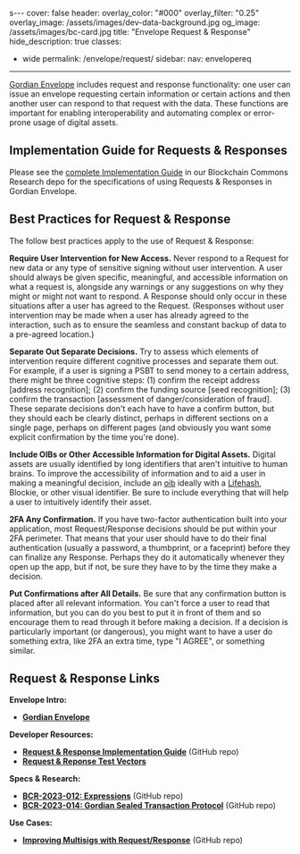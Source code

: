 s---
cover: false
header:
  overlay_color: "#000"
  overlay_filter: "0.25"
  overlay_image: /assets/images/dev-data-background.jpg
  og_image: /assets/images/bc-card.jpg
title: "Envelope Request & Response"
hide_description: true
classes:
  - wide
permalink: /envelope/request/
sidebar:
  nav: envelopereq
---

[Gordian Envelope](/envelope/) includes request and response functionality: one user can issue an envelope requesting certain information or certain actions and then another user can respond to that request with the data. These functions are important for enabling interoperability and automating complex or error-prone usage of digital assets.

## Implementation Guide for Requests & Responses

Please see the [complete Implementation Guide](https://github.com/BlockchainCommons/Research/blob/master/papers/bcr-2024-004-request.md) in our Blockchain Commons Research depo for the specifications of using Requests & Responses in Gordian Envelope. 

## Best Practices for Request & Response

The follow best practices apply to the use of Request & Response:

**Require User Intervention for New Access.** Never respond to a Request for new data or any type of sensitive signing without user intervention. A user should always be given specific, meaningful, and accessible information on what a request is, alongside any warnings or any suggestions on why they might or might not want to respond. A Response should only occur in these situations after a user has agreed to the Request. (Responses without user intervention may be made when a user has already agreed to the interaction, such as to ensure the seamless and constant backup of data to a pre-agreed location.)

**Separate Out Separate Decisions.** Try to assess which elements of intervention require different cognitive processes and separate them out. For example, if a user is signing a PSBT to send money to a certain address, there might be three cognitive steps: (1) confirm the receipt address [address recognition]; (2) confirm the funding source [seed recognition]; (3) confirm the transaction [assessment of danger/consideration of fraud]. These separate decisions don't each have to have a confirm button, but they should each be clearly distinct, perhaps in different sections on a single page, perhaps on different pages (and obviously you want some explicit confirmation by the time you're done).

**Include OIBs or Other Accessible Information for Digital Assets.** Digital assets are usually identified by long identifiers that aren't intuitive to human brains. To improve the accessibility of information and to aid a user in making a meaningful decision, include an [oib](/oib/) ideally with a [Lifehash](/lifehash/), Blockie, or other visual identifier. Be sure to include everything that will help a user to intuitively identify their asset.

**2FA Any Confirmation.** If you have two-factor authentication built into your application, most Request/Response decisions should be put within your 2FA perimeter. That means that your user should have to do their final authentication (usually a password, a thumbprint, or a faceprint) before they can finalize any Response. Perhaps they do it automatically whenever they open up the app, but if not, be sure they have to by the time they make a decision.

**Put Confirmations after All Details.** Be sure that any confirmation button is placed after all relevant information. You can't force a user to read that information, but you can do you best to put it in front of them and so encourage them to read through it before making a decision. If a decision is particularly important (or dangerous), you might want to have a user do something extra, like 2FA an extra time, type "I AGREE", or something similar.

## Request & Response Links

**Envelope Intro:**

* [**Gordian Envelope**](/envelope/)

**Developer Resources:**

* [**Request & Response Implementation Guide**](https://github.com/BlockchainCommons/Research/blob/master/papers/bcr-2024-004-request.md) (GitHub repo)
* [**Request & Reponse Test Vectors**](./vectors)

**Specs & Research:**

* [**BCR-2023-012: Expressions**](https://github.com/BlockchainCommons/research/?tab=readme-ov-file) (GitHub repo)
* [**BCR-2023-014: Gordian Sealed Transaction Protocol**](https://github.com/BlockchainCommons/Research/blob/master/papers/bcr-2023-014-gstp.md) (GitHub repo)

**Use Cases:**

* [**Improving Multisigs with Request/Response**](https://github.com/BlockchainCommons/SmartCustody/blob/master/Docs/Scenario-Multisig-RR.md) (GitHub repo)

